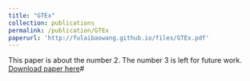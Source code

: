 ```yaml
---
title: "GTEx"
collection: publications
permalink: /publication/GTEx
paperurl: 'http://fulaibaowang.github.io/files/GTEx.pdf'
---
```

This paper is about the number 2. The number 3 is left for future work.
[Download paper here](http://fulaibaowang.github.io/files/GTEx.pdf)# 
